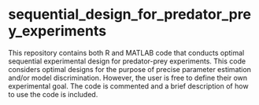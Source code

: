 # sequential_design_for_predator_prey_experiments
This repository contains both R and MATLAB code that conducts optimal sequential experimental design for predator-prey experiments. This code considers optimal designs for the purpose of precise parameter estimation and/or model discrimination. However, the user is free to define their own experimental goal. The code is commented and a brief description of how to use the code is included.
